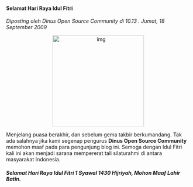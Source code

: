 #### Selamat Hari Raya Idul Fitri
_Diposting oleh Dinus Open Source Community di 10.13 . Jumat, 18 September 2009_

<div align="center">
	<img src="./posts/2009-09-18-selamat-hari-raya-idul-fitri/Idul+Fitri.jpg" height="250px" alt="img">
</div> 

Menjelang puasa berakhir, dan sebelum gema takbir berkumandang. Tak ada salahnya jika kami segenap pengurus **Dinus Open Source Community** memohon maaf pada para pengunjung blog ini. Semoga dengan Idul Fitri kali ini akan menjadi sarana mempererat tali silaturahmi di antara masyarakat Indonesia.

##### Selamat Hari Raya Idul Fitri 1 Syawal 1430 Hijriyah, Mohon Maaf Lahir Batin.